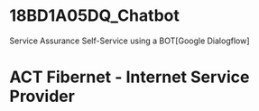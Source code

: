 # 18BD1A05DQ_Chatbot
 Service Assurance Self-Service using a BOT[Google Dialogflow]
# ACT Fibernet - Internet Service Provider
